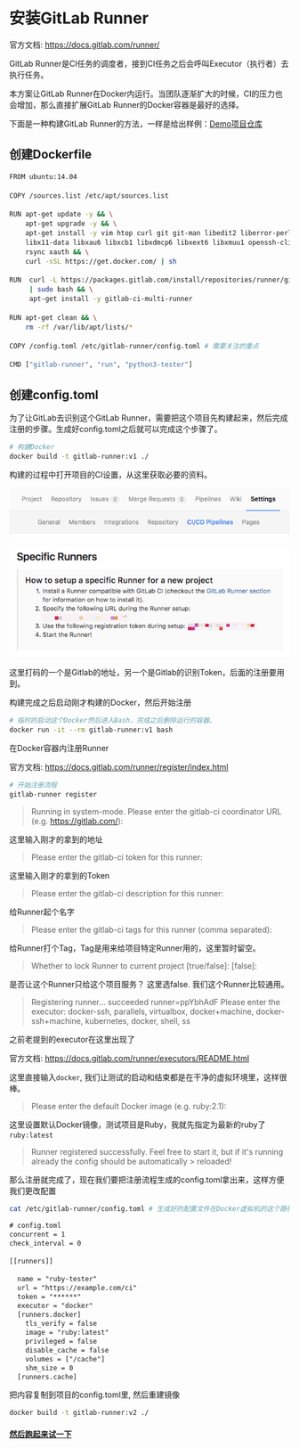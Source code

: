 # 安装GitLab Runner

官方文档: https://docs.gitlab.com/runner/

GitLab Runner是CI任务的调度者，接到CI任务之后会呼叫Executor（执行者）去执行任务。

本方案让GitLab Runner在Docker内运行。当团队逐渐扩大的时候，CI的压力也会增加，那么直接扩展GitLab Runner的Docker容器是最好的选择。

下面是一种构建GitLab Runner的方法，一样是给出样例：[Demo项目仓库](https://github.com/iqing-devteam/gitlab-runner-demo)

## 创建Dockerfile

```bash
FROM ubuntu:14.04

COPY /sources.list /etc/apt/sources.list

RUN apt-get update -y && \
    apt-get upgrade -y && \
    apt-get install -y vim htop curl git git-man libedit2 liberror-perl libx11-6 \
    libx11-data libxau6 libxcb1 libxdmcp6 libxext6 libxmuu1 openssh-client patch \
    rsync xauth && \
    curl -sSL https://get.docker.com/ | sh

RUN  curl -L https://packages.gitlab.com/install/repositories/runner/gitlab-ci-multi-runner/script.deb.sh \
     | sudo bash && \
     apt-get install -y gitlab-ci-multi-runner

RUN apt-get clean && \
    rm -rf /var/lib/apt/lists/*

COPY /config.toml /etc/gitlab-runner/config.toml # 需要关注的重点

CMD ["gitlab-runner", "run", "python3-tester"]
```

## 创建config.toml

为了让GitLab去识别这个GitLab Runner，需要把这个项目先构建起来，然后完成注册的步骤。生成好config.toml之后就可以完成这个步骤了。

```bash
# 构建Docker
docker build -t gitlab-runner:v1 ./
```

构建的过程中打开项目的CI设置，从这里获取必要的资料。

![](../images/4.png)

![](../images/5.png)

这里打码的一个是Gitlab的地址，另一个是Gitlab的识别Token，后面的注册要用到。

构建完成之后启动刚才构建的Docker，然后开始注册

```bash
# 临时的启动这个Docker然后进入Bash，完成之后删除运行的容器。
docker run -it --rm gitlab-runner:v1 bash
```

在Docker容器内注册Runner

官方文档: https://docs.gitlab.com/runner/register/index.html

```bash
# 开始注册流程
gitlab-runner register
```

> Running in system-mode.
> Please enter the gitlab-ci coordinator URL (e.g. https://gitlab.com/):

这里输入刚才的拿到的地址

> Please enter the gitlab-ci token for this runner:

这里输入刚才的拿到的Token

> Please enter the gitlab-ci description for this runner:

给Runner起个名字

> Please enter the gitlab-ci tags for this runner (comma separated):

给Runner打个Tag，Tag是用来给项目特定Runner用的，这里暂时留空。

> Whether to lock Runner to current project [true/false]:
> [false]:

是否让这个Runner只给这个项目服务？ 这里选false. 我们这个Runner比较通用。

> Registering runner... succeeded                     runner=ppYbhAdF
> Please enter the executor: docker-ssh, parallels, virtualbox, docker+machine, docker-ssh+machine, kubernetes, docker, shell, ss

之前老提到的executor在这里出现了

官方文档: https://docs.gitlab.com/runner/executors/README.html

这里直接输入```docker```, 我们让测试的启动和结束都是在干净的虚拟环境里，这样很棒。

> Please enter the default Docker image (e.g. ruby:2.1):

这里设置默认Docker镜像，测试项目是Ruby，我就先指定为最新的ruby了```ruby:latest```

> Runner registered successfully. Feel free to start it, but if it's running already the config should be automatically > reloaded!

那么注册就完成了，现在我们要把注册流程生成的config.toml拿出来，这样方便我们更改配置

```bash
cat /etc/gitlab-runner/config.toml # 生成好的配置文件在Docker虚拟机的这个路径下
```

```
# config.toml
concurrent = 1
check_interval = 0

[[runners]]

  name = "ruby-tester"
  url = "https://example.com/ci"
  token = "******"
  executor = "docker"
  [runners.docker]
    tls_verify = false
    image = "ruby:latest"
    privileged = false
    disable_cache = false
    volumes = ["/cache"]
    shm_size = 0
  [runners.cache]
```

把内容复制到项目的config.toml里, 然后重建镜像

```bash
docker build -t gitlab-runner:v2 ./
```

#### [然后跑起来试一下](../deploy/gitlab-ci-run.md)
